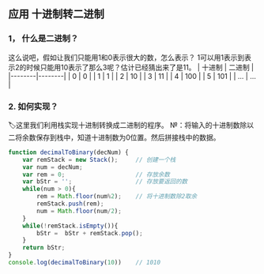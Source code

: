 ## 应用 十进制转二进制
### 1， 什么是二进制？
这么说吧，假如让我们只能用1和0表示很大的数，怎么表示？ 1可以用1表示到表示2的时候只能用10表示了那么3呢？估计已经猜出来了是11。
| 十进制 | 二进制 |
|--------|--------|
| 0      | 0      |
| 1      | 1      |
| 2      | 10     |
| 3      | 11     |
| 4      | 100    |
| 5      | 101    |
| ...    | ...    |


### 2. 如何实现？
🏷这里我们利用栈实现十进制转换成二进制的程序。
№：将输入的十进制数除以二将余数保存到栈中，知道十进制数为0位置。然后拼接栈中的数据。


```js
function decimalToBinary(decNum) {
    var remStack = new Stack();     // 创建一个栈
    var num = decNum;
    var rem = 0;                    // 存放余数
    var bStr = '';                  // 存放要返回的数
    while(num > 0){                 
        rem = Math.floor(num%2);    // 将十进制数除2取余
        remStack.push(rem);
        num = Math.floor(num/2);
    }
    while(!remStack.isEmpty()){
        bStr =  bStr + remStack.pop();
    }
    return bStr;
}
console.log(decimalToBinary(10))    // 1010
```